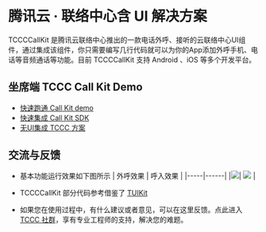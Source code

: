 # 腾讯云 · 联络中心含 UI 解决方案
  TCCCCallKit 是腾讯云联络中心推出的一款电话外呼、接听的云联络中心UI组件，通过集成该组件，你只需要编写几行代码就可以为你的App添加外呼手机、电话等音频通话等功能。目前 TCCCCallKit 支持 Android 、iOS 等多个开发平台。

## 坐席端 TCCC Call Kit Demo
- [快速跑通 Call Kit demo](QuickStartCallKitDemo.md)
- [快速集成 Call Kit SDK](QuickStarCallKitSDK.md)
- [无UI集成 TCCC 方案](https://cloud.tencent.com/document/product/679/89702)

## 交流与反馈
- 基本功能运行效果如下图所示
  | 外呼效果 | 呼入效果 |
  |-----|------|
  |![](https://tccc.qcloud.com/assets/doc/Agent/ios_image/callout.png)| ![](https://tccc.qcloud.com/assets/doc/Agent/ios_image/callIn.png) |   

- TCCCCallKit 部分代码参考借鉴了 [TUIKit](https://github.com/TencentCloud/TIMSDK)
- 如果您在使用过程中，有什么建议或者意见，可以在这里反馈。点此进入 [TCCC 社群](https://zhiliao.qq.com/)，享有专业工程师的支持，解决您的难题。